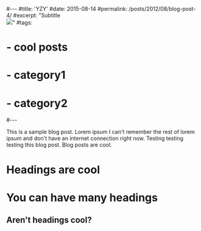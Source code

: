 #---
#title: 'YZY'
#date: 2015-08-14
#permalink: /posts/2012/08/blog-post-4/
#excerpt: "Subtitle<br/><img src='https://chaofanggrp.github.io/pages/images/YZY.png'>"
#tags:
#  - cool posts
#  - category1
#  - category2
#---

This is a sample blog post. Lorem ipsum I can't remember the rest of lorem ipsum and don't have an internet connection right now. Testing testing testing this blog post. Blog posts are cool.

Headings are cool
======

You can have many headings
======

Aren't headings cool?
------
